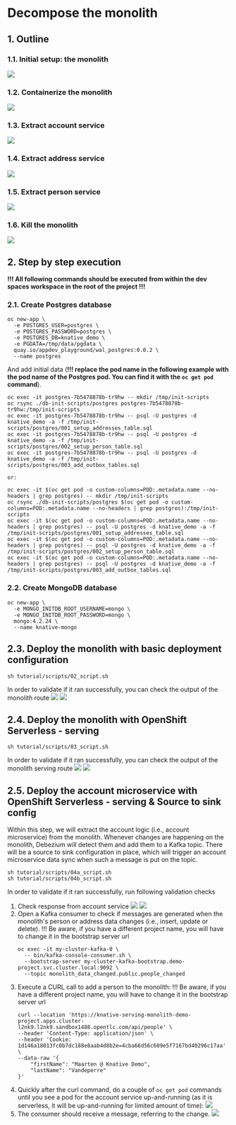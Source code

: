 # Decompose the monolith
## 1. Outline
### 1.1. Initial setup: the monolith
![](img/6_decompose_1.png "")

### 1.2. Containerize the monolith
![](img/6_decompose_2.png "")

### 1.3. Extract account service
![](img/6_decompose_3.png "")

### 1.4. Extract address service
![](img/6_decompose_4.png "")

### 1.5. Extract person service
![](img/6_decompose_5.png "")

### 1.6. Kill the monolith
![](img/6_decompose_6.png "")

## 2. Step by step execution

**!!! All following commands should be executed from within the dev spaces workspace in 
the root of the project !!!**

### 2.1. Create Postgres database
```shell
oc new-app \
  -e POSTGRES_USER=postgres \
  -e POSTGRES_PASSWORD=postgres \
  -e POSTGRES_DB=knative_demo \
  -e PGDATA=/tmp/data/pgdata \
  quay.io/appdev_playground/wal_postgres:0.0.2 \
  --name postgres
```

And add initial data (**!!! replace the pod name in the following example with the pod name of the Postgres pod. You can find it with the ```oc get pod``` command**).
```shell
oc exec -it postgres-7b5478878b-tr9hw -- mkdir /tmp/init-scripts
oc rsync ./db-init-scripts/postgres postgres-7b5478878b-tr9hw:/tmp/init-scripts
oc exec -it postgres-7b5478878b-tr9hw -- psql -U postgres -d knative_demo -a -f /tmp/init-scripts/postgres/001_setup_addresses_table.sql
oc exec -it postgres-7b5478878b-tr9hw -- psql -U postgres -d knative_demo -a -f /tmp/init-scripts/postgres/002_setup_person_table.sql
oc exec -it postgres-7b5478878b-tr9hw -- psql -U postgres -d knative_demo -a -f /tmp/init-scripts/postgres/003_add_outbox_tables.sql

or:

oc exec -it $(oc get pod -o custom-columns=POD:.metadata.name --no-headers | grep postgres) -- mkdir /tmp/init-scripts
oc rsync ./db-init-scripts/postgres $(oc get pod -o custom-columns=POD:.metadata.name --no-headers | grep postgres):/tmp/init-scripts
oc exec -it $(oc get pod -o custom-columns=POD:.metadata.name --no-headers | grep postgres) -- psql -U postgres -d knative_demo -a -f /tmp/init-scripts/postgres/001_setup_addresses_table.sql
oc exec -it $(oc get pod -o custom-columns=POD:.metadata.name --no-headers | grep postgres) -- psql -U postgres -d knative_demo -a -f /tmp/init-scripts/postgres/002_setup_person_table.sql
oc exec -it $(oc get pod -o custom-columns=POD:.metadata.name --no-headers | grep postgres) -- psql -U postgres -d knative_demo -a -f /tmp/init-scripts/postgres/003_add_outbox_tables.sql
```

### 2.2. Create MongoDB database
```shell
oc new-app \
  -e MONGO_INITDB_ROOT_USERNAME=mongo \
  -e MONGO_INITDB_ROOT_PASSWORD=mongo \
  mongo:4.2.24 \
  --name knative-mongo
```

## 2.3. Deploy the monolith with basic deployment configuration
```shell
sh tutorial/scripts/02_script.sh
```
In order to validate if it ran successfully, you can check the output of the monolith route
![](img/curl_monolith_k8s_deployment_get_route.png "")
![](img/curl_monolith_k8s_deployment.png "")

## 2.4. Deploy the monolith with OpenShift Serverless - serving
```shell
sh tutorial/scripts/03_script.sh
```
In order to validate if it ran successfully, you can check the output of the monolith serving route
![](img/curl_serverless_serving_get_route_monolith.png "")
![](img/curl_serverless_serving.png "")

## 2.5. Deploy the account microservice with OpenShift Serverless - serving & Source to sink config
Within this step, we will extract the account logic (i.e., account microservice) from the monolith. Whenever changes are happening
on the monolith, Debezium will detect them and add them to a Kafka topic. There will be a source to sink configuration in place,
which will trigger an account microservice data sync when such a message is put on the topic.
```shell
sh tutorial/scripts/04a_script.sh
sh tutorial/scripts/04b_script.sh
```
In order to validate if it ran successfully, run following validation checks
1. Check response from account service
    ![](img/curl_serverless_serving_get_route.png "")
    ![](img/curl_serverless_serving_account.png "")
2. Open a Kafka consumer to check if messages are generated when the monolith's person or address
data changes (i.e., insert, update or delete). !!! Be aware, if you have a different project name,
you will have to change it in the bootstrap server url
    ```shell
    oc exec -it my-cluster-kafka-0 \
      -- bin/kafka-console-consumer.sh \
      --bootstrap-server my-cluster-kafka-bootstrap.demo-project.svc.cluster.local:9092 \
      --topic monolith_data_changed.public.people_changed
    ```
3. Execute a CURL call to add a person to the monolith:  !!! Be aware, if you have a different project name,
   you will have to change it in the bootstrap server url
    ```shell
    curl --location 'https://knative-serving-monolith-demo-project.apps.cluster-l2nk9.l2nk9.sandbox1488.opentlc.com/api/people' \
    --header 'Content-Type: application/json' \
    --header 'Cookie: 1d146a18013fc0b7dc188e8aab4d8b2e=4cba66d56c609e5f7167bd40296c17aa' \
    --data-raw '{
        "firstName": "Maarten @ Knative Demo",
        "lastName": "Vandeperre"
    }'
    ```
4. Quickly after the curl command, do a couple of ```oc get pod``` commands until you see 
a pod for the account service up-and-running (as it is serverless, it will be up-and-running for limited
amount of time):
    ![](img/account_service_synced.png "")
5. The consumer should receive a message, referring to the change.
   ![](img/people_change_kafka_topic_message_received.png "")
